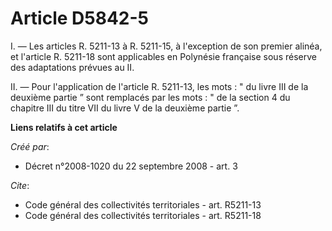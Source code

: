 # Article D5842-5

I. ― Les articles R. 5211-13 à R. 5211-15, à l'exception de son premier alinéa, et l'article R. 5211-18 sont applicables en
Polynésie française sous réserve des adaptations prévues au II. 

II. ― Pour l'application de l'article R. 5211-13, les mots : " du livre III de la deuxième partie ” sont remplacés par les
mots : " de la section 4 du chapitre III du titre VII du livre V de la deuxième partie ”.

**Liens relatifs à cet article**

_Créé par_:

  - Décret n°2008-1020 du 22 septembre 2008 - art. 3

_Cite_:

  - Code général des collectivités territoriales - art. R5211-13
  - Code général des collectivités territoriales - art. R5211-18
